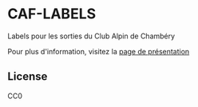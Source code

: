 # CAF-LABELS

Labels pour les sorties du Club Alpin de Chambéry

Pour plus d'information, visitez la [page de présentation](https://artesonraju.github.io/caf-labels/)

## License

CC0
